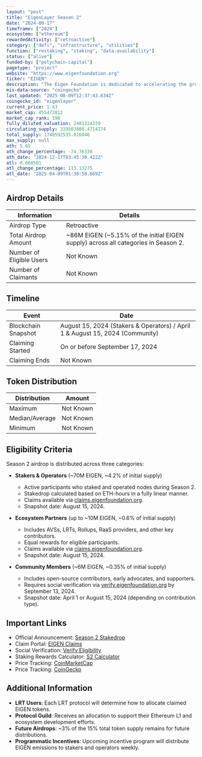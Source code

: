 ```yaml
---
layout: "post"
title: "EigenLayer Season 2"
date: "2024-09-17"
timeframe: ["2024"]
ecosystem: ["ethereum"]
rewardedActivity: ["retroactive"]
category: ["defi", "infrastructure", "utilities"]
function: ["restaking", "staking", "data-availability"]
status: ["alive"]
funded-by: ["polychain-capital"]
pagetype: "project"
website: "https://www.eigenfoundation.org"
ticker: "EIGEN"
description: "The Eigen Foundation is dedicated to accelerating the growth of the EigenLayer ecosystem, which enables staked ETH to be used as cryptoeconomic security for protocols beyond Ethereum, fostering open innovation."
mis-data-source: "coingecko"
last_updated: "2025-08-09T12:37:43.634Z"
coingecko_id: "eigenlayer"
current_price: 1.43
market_cap: 455472812
market_cap_rank: 198
fully_diluted_valuation: 2481324339
circulating_supply: 319503808.4714174
total_supply: 1740592535.016046
max_supply: null
ath: 5.65
ath_change_percentage: -74.76336
ath_date: "2024-12-17T03:45:30.422Z"
atl: 0.668501
atl_change_percentage: 113.13275
atl_date: "2025-04-09T01:30:50.669Z"
---
```


## Airdrop Details

| Information              | Details                                                                            |
| ------------------------ | ---------------------------------------------------------------------------------- |
| Airdrop Type             | Retroactive                                                         |
| Total Airdrop Amount     | ~86M EIGEN (~5.15% of the initial EIGEN supply) across all categories in Season 2. |
| Number of Eligible Users | Not Known                                                                          |
| Number of Claimants      | Not Known                                                                          |

## Timeline

| Event               | Date                                                                          |
| ------------------- | ----------------------------------------------------------------------------- |
| Blockchain Snapshot | August 15, 2024 (Stakers & Operators) / April 1 & August 15, 2024 (Community) |
| Claiming Started    | On or before September 17, 2024                                               |
| Claiming Ends       | Not Known                                                                     |

## Token Distribution

| Distribution   | Amount    |
| -------------- | --------- |
| Maximum        | Not Known |
| Median/Average | Not Known |
| Minimum        | Not Known |

## Eligibility Criteria

Season 2 airdrop is distributed across three categories:

- **Stakers & Operators** (~70M EIGEN, ~4.2% of initial supply)

  - Active participants who staked and operated nodes during Season 2.
  - Stakedrop calculated based on ETH-hours in a fully linear manner.
  - Claims available via [claims.eigenfoundation.org](https://claims.eigenfoundation.org).
  - Snapshot date: August 15, 2024.

- **Ecosystem Partners** (up to ~10M EIGEN, ~0.6% of initial supply)

  - Includes AVSs, LRTs, Rollups, RaaS providers, and other key contributors.
  - Equal rewards for eligible participants.
  - Claims available via [claims.eigenfoundation.org](https://claims.eigenfoundation.org).
  - Snapshot date: August 15, 2024.

- **Community Members** (~6M EIGEN, ~0.35% of initial supply)
  - Includes open-source contributors, early advocates, and supporters.
  - Requires social verification via [verify.eigenfoundation.org](https://verify.eigenfoundation.org) by September 13, 2024.
  - Snapshot date: April 1 or August 15, 2024 (depending on contribution type).

## Important Links

- Official Announcement: [Season 2 Stakedrop](https://blog.eigenfoundation.org/season-2-stakedrop/)
- Claim Portal: [EIGEN Claims](https://claims.eigenfoundation.org)
- Social Verification: [Verify Eligibility](https://verify.eigenfoundation.org)
- Staking Rewards Calculator: [S2 Calculator](https://s2calculator.eigenfoundation.org)
- Price Tracking: [CoinMarketCap](https://coinmarketcap.com/currencies/eigen)
- Price Tracking: [CoinGecko](https://www.coingecko.com/en/coins/eigen)

## Additional Information

- **LRT Users**: Each LRT protocol will determine how to allocate claimed EIGEN tokens.
- **Protocol Guild**: Receives an allocation to support their Ethereum L1 and ecosystem development efforts.
- **Future Airdrops**: ~3% of the 15% total token supply remains for future distributions.
- **Programmatic Incentives**: Upcoming incentive program will distribute EIGEN emissions to stakers and operators weekly.